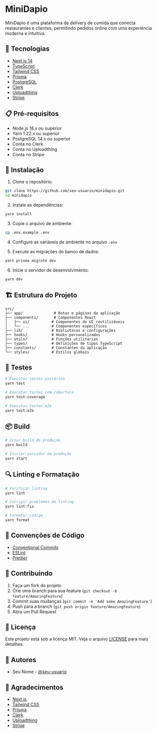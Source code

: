 # MiniDapio

MiniDapio é uma plataforma de delivery de comida que conecta restaurantes e clientes, permitindo pedidos online com uma experiência moderna e intuitiva.

## 🚀 Tecnologias

- [Next.js 14](https://nextjs.org/)
- [TypeScript](https://www.typescriptlang.org/)
- [Tailwind CSS](https://tailwindcss.com/)
- [Prisma](https://www.prisma.io/)
- [PostgreSQL](https://www.postgresql.org/)
- [Clerk](https://clerk.com/)
- [Uploadthing](https://uploadthing.com/)
- [Stripe](https://stripe.com/)

## 📋 Pré-requisitos

- Node.js 18.x ou superior
- Yarn 1.22.x ou superior
- PostgreSQL 14.x ou superior
- Conta no Clerk
- Conta no Uploadthing
- Conta no Stripe

## 🔧 Instalação

1. Clone o repositório:
```bash
git clone https://github.com/seu-usuario/minidapio.git
cd minidapio
```

2. Instale as dependências:
```bash
yarn install
```

3. Copie o arquivo de ambiente:
```bash
cp .env.example .env
```

4. Configure as variáveis de ambiente no arquivo `.env`

5. Execute as migrações do banco de dados:
```bash
yarn prisma migrate dev
```

6. Inicie o servidor de desenvolvimento:
```bash
yarn dev
```

## 🏗️ Estrutura do Projeto

```
src/
├── app/              # Rotas e páginas da aplicação
├── components/       # Componentes React
│   ├── ui/          # Componentes de UI reutilizáveis
│   └── ...          # Componentes específicos
├── lib/             # Bibliotecas e configurações
├── hooks/           # Hooks personalizados
├── utils/           # Funções utilitárias
├── types/           # Definições de tipos TypeScript
├── constants/       # Constantes da aplicação
└── styles/          # Estilos globais
```

## 🧪 Testes

```bash
# Executar testes unitários
yarn test

# Executar testes com cobertura
yarn test:coverage

# Executar testes e2e
yarn test:e2e
```

## 📦 Build

```bash
# Criar build de produção
yarn build

# Iniciar servidor de produção
yarn start
```

## 🔍 Linting e Formatação

```bash
# Verificar linting
yarn lint

# Corrigir problemas de linting
yarn lint:fix

# Formatar código
yarn format
```

## 📝 Convenções de Código

- [Conventional Commits](https://www.conventionalcommits.org/)
- [ESLint](https://eslint.org/)
- [Prettier](https://prettier.io/)

## 🤝 Contribuindo

1. Faça um fork do projeto
2. Crie uma branch para sua feature (`git checkout -b feature/AmazingFeature`)
3. Commit suas mudanças (`git commit -m 'Add some AmazingFeature'`)
4. Push para a branch (`git push origin feature/AmazingFeature`)
5. Abra um Pull Request

## 📄 Licença

Este projeto está sob a licença MIT. Veja o arquivo [LICENSE](LICENSE) para mais detalhes.

## 👥 Autores

- Seu Nome - [@seu-usuario](https://github.com/seu-usuario)

## 🙏 Agradecimentos

- [Next.js](https://nextjs.org/)
- [Tailwind CSS](https://tailwindcss.com/)
- [Prisma](https://www.prisma.io/)
- [Clerk](https://clerk.com/)
- [Uploadthing](https://uploadthing.com/)
- [Stripe](https://stripe.com/)

